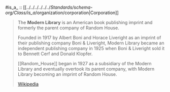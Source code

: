 ﻿---
aliases:
- "Modern Library"
---

#is_a_ :: [[../../../../../../_Standards/schema-org/Class/is_a_/organization/corporation|Corporation]] 


> The **Modern Library** is an American book publishing imprint 
> and formerly the parent company of Random House. 
> 
> Founded in 1917 by Albert Boni and Horace Liveright 
> as an imprint of their publishing company Boni & Liveright, 
> Modern Library became an independent publishing company in 1925 
> when Boni & Liveright sold it to Bennett Cerf and Donald Klopfer. 
> 
> [[Random_House]] began in 1927 as a subsidiary of the Modern Library 
> and eventually overtook its parent company, 
> with Modern Library becoming an imprint of Random House.
>
> [Wikipedia](https://en.wikipedia.org/wiki/Modern%20Library)



